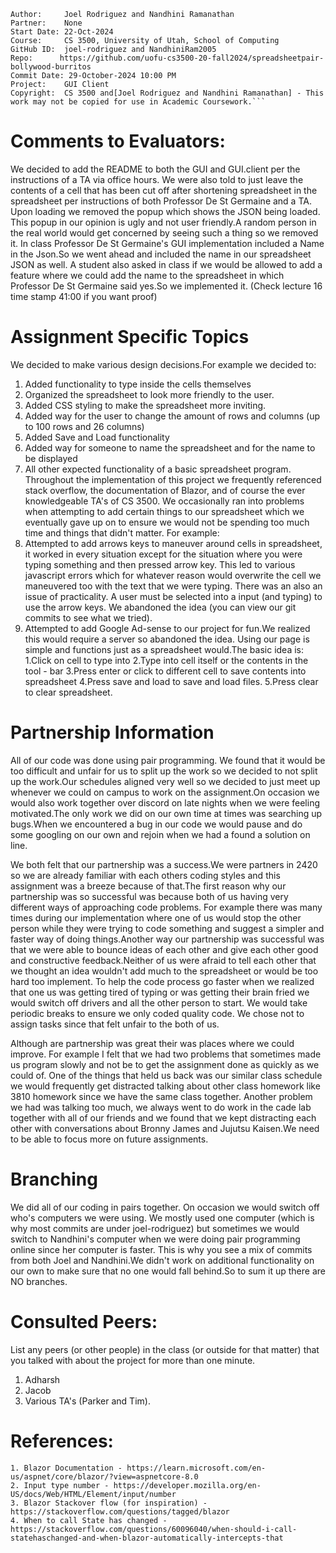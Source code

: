 ```
Author:     Joel Rodriguez and Nandhini Ramanathan
Partner:    None
Start Date: 22-Oct-2024
Course:     CS 3500, University of Utah, School of Computing
GitHub ID:  joel-rodriguez and NandhiniRam2005
Repo:      https://github.com/uofu-cs3500-20-fall2024/spreadsheetpair-bollywood-burritos
Commit Date: 29-October-2024 10:00 PM
Project:    GUI Client
Copyright:  CS 3500 and[Joel Rodriguez and Nandhini Ramanathan] - This work may not be copied for use in Academic Coursework.```
```

# Comments to Evaluators:
We decided to add the README to both the GUI and GUI.client per the instructions of a TA via office hours. We were also told to just leave the contents of
a cell that has been cut off after shortening spreadsheet in the spreadsheet per instructions of both Professor De St Germaine and a TA.
Upon loading we removed the popup which shows the JSON being loaded. This popup in our opinion is ugly and not user friendly.A random person in the real world
would get concerned by seeing such a thing so we removed it.
In class Professor De St Germaine's GUI implementation included a Name in the Json.So we went ahead and included the name in our spreadsheet JSON as well.
A student also asked in class if we would be allowed to add a feature where we could add the name to the spreadsheet in which Professor De St Germaine said
yes.So we implemented it.  (Check lecture 16 time stamp 41:00 if you want proof)

# Assignment Specific Topics
We decided to make various design decisions.For example we decided to:
1. Added functionality to type inside the cells themselves
2. Organized the spreadsheet to look more friendly to the user.
3. Added CSS styling to make the spreadsheet more inviting.
4. Added way for the user to change the amount of rows and columns (up to 100 rows and 26 columns)
5. Added Save and Load functionality 
6. Added way for someone to name the spreadsheet and for the name to be displayed
7. All other expected functionality of a basic spreadsheet program.
Throughout the implementation of this project we frequently referenced stack overflow, the documentation of Blazor, and of course the ever knowledgeable
TA's of CS 3500. 
We occasionally ran into problems when attempting to add certain things to our spreadsheet which we eventually gave up on to ensure we
would not be spending too much time and things that didn't matter. For example:
1. Attempted to add arrows keys to maneuver around cells in spreadsheet, it worked in every situation except for the situation where you were typing something and then pressed
   arrow key. This led to various javascript errors which for whatever reason would overwrite the cell we maneuvered too with the text that we were typing. There was an also
   an issue of practicality. A user must be selected into a input (and typing) to use the arrow keys. We abandoned the idea (you can view our git commits to see what we tried).
2. Attempted to add Google Ad-sense to our project for fun.We realized this would require a server so abandoned the idea.
Using our page is simple and functions just as a spreadsheet would.The basic idea is:
1.Click on cell to type into
2.Type into cell itself or the contents in the tool - bar
3.Press enter or click to different cell to save contents into spreadsheet
4.Press save and load to save and load files.
5.Press clear to clear spreadsheet.

# Partnership Information
All of our code was done using pair programming. We found that it would be too difficult and unfair for us to split up the work so we
decided to not split up the work.Our schedules aligned very well so we decided to just meet up whenever we could on campus to work on
the assignment.On occasion we would also work together over discord on late nights when we were feeling motivated.The only work
we did on our own time at times was searching up bugs.When we encountered a bug in our code we would pause and do some googling on our own
and rejoin when we had a found a solution on line.

We both felt that our partnership was a success.We were partners in 2420 so we are already familiar with each others coding styles and this
assignment was a breeze because of that.The first reason why our partnership was so successful was because both of us having very different
ways of approaching code problems. For example there was many times during our implementation where one of us would stop the other person
while they were trying to code something and suggest a simpler and faster way of doing things.Another way our partnership was successful
was that we were able to bounce ideas of each other and give each other good and constructive feedback.Neither of us were afraid to tell
each other that we thought an idea wouldn't add much to the spreadsheet or would be too hard too implement. To help the code process go faster 
when we realized that one us was getting tired of typing or was getting their brain fried we would switch off drivers and all the other person
to start. We would take periodic breaks to ensure we only coded quality code. We chose not to assign tasks since that felt unfair to the both of us.

Although are partnership was great their was places where we could improve. For example I felt that we had two problems that sometimes made us program
slowly and not be to get the assignment done as quickly as we could of. One of the things that held us back was our similar class schedule we would frequently
get distracted talking about other class homework like 3810 homework since we have the same class together. Another problem we had was talking too much, we
always went to do work in the cade lab together with all of our friends and we found that we kept distracting each other with conversations about Bronny James
and Jujutsu Kaisen.We need to be able to focus more on future assignments.

# Branching

We did all of our coding in pairs together. On occasion we would switch off who's computers we were using. We mostly used one computer (which is why most 
commits are under joel-rodriguez) but sometimes we would switch to Nandhini's computer when we were doing pair programming online since her computer is faster.
This is why you see a mix of commits from both Joel and Nandhini.We didn't work on additional functionality on our own to make sure that no one would fall 
behind.So to sum it up there are NO branches.


# Consulted Peers:

List any peers (or other people) in the class (or outside for that matter) that you talked with about the project for more than one minute.

1. Adharsh
2. Jacob
3. Various TA's (Parker and Tim).

# References:

    1. Blazor Documentation - https://learn.microsoft.com/en-us/aspnet/core/blazor/?view=aspnetcore-8.0
    2. Input type number - https://developer.mozilla.org/en-US/docs/Web/HTML/Element/input/number
    3. Blazor Stackover flow (for inspiration) - https://stackoverflow.com/questions/tagged/blazor
    4. When to call State has changed - https://stackoverflow.com/questions/60096040/when-should-i-call-statehaschanged-and-when-blazor-automatically-intercepts-that